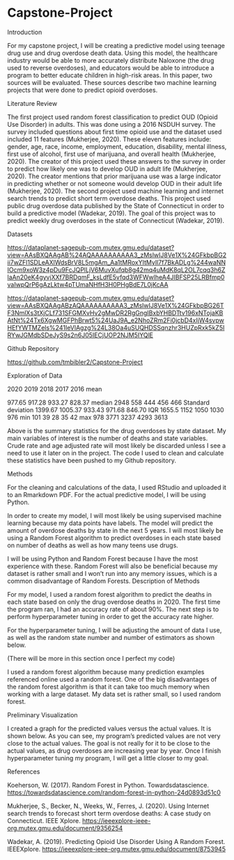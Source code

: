 # Capstone-Project


Introduction

For my capstone project, I will be creating a predictive model using teenage drug use and drug overdose death data. Using this model, the healthcare industry would be able to more accurately distribute Naloxone (the drug used to reverse overdoses), and educators would be able to introduce a program to better educate children in high-risk areas. In this paper, two sources will be evaluated. These sources describe two machine learning projects that were done to predict opioid overdoses. 

Literature Review

The first project used random forest classification to predict OUD (Opioid Use Disorder) in adults. This was done using a 2016 NSDUH survey. The survey included questions about first time opioid use and the dataset used included 11 features (Mukherjee, 2020). These eleven features include: gender, age, race, income, employment, education, disability, mental illness, first use of alcohol, first use of marijuana, and overall health (Mukherjee, 2020). The creator of this project used these answers to the survey in order to predict how likely one was to develop OUD in adult life (Mukherjee, 2020). The creator mentions that prior marijuana use was a large indicator in predicting whether or not someone would develop OUD in their adult life (Mukherjee, 2020).
The second project used machine learning and internet search trends to predict short term overdose deaths. This project used public drug overdose data published by the State of Connecticut in order to build a predictive model (Wadekar, 2019). The goal of this project was to predict weekly drug overdoses in the state of Connecticut (Wadekar, 2019). 

Datasets

https://dataplanet-sagepub-com.mutex.gmu.edu/dataset?view=AAsBXQAAgAB%24AQAAAAAAAAAA3_zMslwIJ8Ve1X%24GFkbpBG2ii7wZFl1SDLeAXlWdsBrV8L5mgAm_Aa1tMRoxYItMyIl7f7BkADLg%244waNNIOcm9xoW3z4pDu9FcJQPlLjV6MuvXufqb8g42mq4uMdK8qL2OL7cqq3h6ZlaAn20eK4gyvjXXf7BRDqmF_ksLdfE5vfqd3WFWwlheA4JIBFSP25LRBfmp0vaIwpQrP6gAzLktw4pTUmaNHfH3H0PHgBdE7L0jKcAA

https://dataplanet-sagepub-com.mutex.gmu.edu/dataset?view=AAsBXQAAgABzAQAAAAAAAAAA3_zMslwIJ8Ve1X%24GFkbpBG26TF3NmlXs3tXjCLf731SFGMXvHv2gMwDR2RgGngIBxbYHBDTtv196xNTojaKBAtNt%24Tx6XgwMGFPhBrwt5%24UaJ9A_e2NhoZRm2Fi0jcbD4xIjW4svpwHEfYWTMZels%241IeVlAgzg%24L38Oa4uSUQHDSSqnzhr3HUZpRxk5kZ5IRYwJGMdbSDeJyS9s2n6J05IECjUOP2NJM5IYQlE

Github Repository

https://github.com/tmbibler2/Capstone-Project


Exploration of Data




2020
2019
2018
2017
2016
mean


977.65
917.28
933.27
828.37
median
2948
558
444
456
466
Standard deviation
1399.67
1005.37
933.43
971.68
846.70
IQR
1655.5
1152
1050
1030
976
min
101
39
28
35
42
max
978
3771
3237
4293
3613



Above is the summary statistics for the drug overdoses by state dataset. My main variables of interest is the number of deaths and state variables. Crude rate and age adjusted rate will most likely be discarded unless I see a need to use it later on in the project. The code I used to clean and calculate these statistics have been pushed to my Github repository. 

Methods

For the cleaning and calculations of the data, I used RStudio and uploaded it to an Rmarkdown PDF. For the actual predictive model, I will be using Python. 

In order to create my model, I will most likely be using supervised machine learning because my data points have labels. The model will predict the amount of overdose deaths by state in the next 5 years. I will most likely be using a Random Forest algorithm to predict overdoses in each state based on number of deaths as well as how many teens use drugs. 

I will be using Python and Random Forest because I have the most experience with these. Random Forest will also be beneficial because my dataset is rather small and I won’t run into any memory issues, which is a common disadvantage of Random Forests. 
Description of Methods

For my model, I used a random forest algorithm to predict the deaths in each state based on only the drug overdose deaths in 2020. The first time the program ran, I had an accuracy rate of about 90%. The next step is to perform hyperparameter tuning in order to get the accuracy rate higher. 

For the hyperparameter tuning, I will be adjusting the amount of data I use, as well as the random state number and number of estimators as shown below. 



(There will be more in this section once I perfect my code) 

I used a random forest algorithm because many prediction examples referenced online used a random forest. One of the big disadvantages of the random forest algorithm is that it can take too much memory when working with a large dataset. My data set is rather small, so I used random forest. 

Preliminary Visualization

I created a graph for the predicted values versus the actual values. It is shown below. As you can see, my program’s predicted values are not very close to the actual values. The goal is not really for it to be close to the actual values, as drug overdoses are increasing year by year. Once I finish hyperparameter tuning my program, I will get a little closer to my goal. 





References

Koeherson, W. (2017). Random Forest in Python. Towardsdatascience. https://towardsdatascience.com/random-forest-in-python-24d0893d51c0

Mukherjee, S., Becker, N., Weeks, W., Ferres, J. (2020). Using Internet search trends to forecast short term overdose deaths: A case study on Connecticut. IEEE Xplore. https://ieeexplore-ieee-org.mutex.gmu.edu/document/9356254

Wadekar, A. (2019). Predicting Opioid Use Disorder Using A Random Forest. IEEEXplore. https://ieeexplore-ieee-org.mutex.gmu.edu/document/8753945
